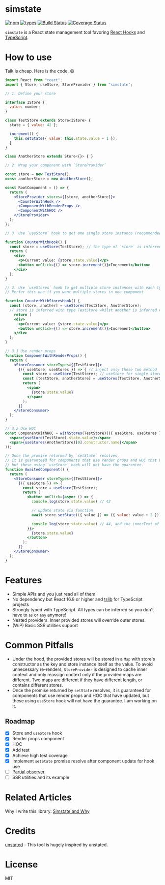 # simstate
[![npm](https://img.shields.io/npm/v/simstate.svg?style=flat-square)](https://www.npmjs.com/package/simstate)
[![types](https://img.shields.io/npm/types/simstate.svg?style=flat-square)](https://www.npmjs.com/package/simstate)
[![Build Status](https://img.shields.io/travis/viccrubs/simstate.svg?style=flat-square)](https://travis-ci.org/viccrubs/simstate) 
[![Coverage Status](https://img.shields.io/coveralls/github/viccrubs/simstate.svg?style=flat-square)](https://coveralls.io/github/viccrubs/simstate?branch=master) 

`simstate` is a React state management tool favoring [React Hooks](https://reactjs.org/docs/hooks-intro.html) and [TypeScript](https://www.typescriptlang.org/).

# How to use

Talk is cheap. Here is the code. :smile:

```jsx
import React from "react";
import { Store, useStore, StoreProvider } from "simstate";

// 1. Define your store

interface IStore {
  value: number;
}

class TestStore extends Store<IStore> {
  state = { value: 42 };

  increment() {
    this.setState({ value: this.state.value + 1 });
  }
}

class AnotherStore extends Store<{}> { }

// 2. Wrap your component with `StoreProvider`

const store = new TestStore();
const anotherStore = new AnotherStore();

const RootComponent = () => {
  return (
    <StoreProvider stores={[store, anotherStore]}>
      <CounterWithHook />
      <ComponentWithRenderProps />
      <ComponentWithHOC />
    </StoreProvider>
  );
};

// 3. Use `useStore` hook to get one single store instance (recommended)

function CounterWithHook() {
  const store = useStore(TestStore); // the type of `store` is inferred!
  return (
    <div>
      <p>Current value: {store.state.value}</p>
      <button onClick={() => store.increment()}>Increment</button>
    </div>
  );
}

// 3. Use `useStores` hook to get multiple store instances with each type being inferred (yah)
// Perfer this one if you want multiple stores in one component

function CounterWithStoresHook() {
  const [store, another] = useStores(TestStore, AnotherStore); 
  // store is inferred with type TestStore whilst another is inferred with type AnotherStore
    return (
    <div>
      <p>Current value: {store.state.value}</p>
      <button onClick={() => store.increment()}>Increment</button>
    </div>
  );
}

// 3.1 Use render props
function ComponentWithRenderProps() {
  return (
    <StoreConsumer storeTypes={[TestStore]}>
      {({ useStore, useStores }) => { // inject only these two method
        const store = useStore(TestStore); // useStore for single store
        const [testStore, anotherStore] = useStores(TestStore, AnotherStore); // useStores for multiple stores
        return (
          <span>
            {store.state.value}
          </span>
        );
      }}
    </StoreConsumer>
  );
}

// 3.2 Use HOC
const ComponentWithHOC = withStores(TestStore)(({ useStore, useStores }) => (
  <span>{useStore(TestStore).state.value}</span>
  <span>{useStores(AnotherStore)[0].constructor.name}</span>
));

// Once the promise returned by `setState` resolves,
// it is guaranteed for components that use render props and HOC that have updated,
// but these using `useStore` hook will not have the guarantee.
function AwaitedComponent() {
  return (
    <StoreConsumer storeTypes={[TestStore]}>
      {({ useStore }) => { 
        const store = useStore(TestStore);
        return (
          <button onClick={async () => {
            console.log(store.state.value) // 42

            // update state via function
            await store.setState(({ value }) => ({ value: value + 2 }));

            console.log(store.state.value) // 44, and the innerText of this button will also be 44
          }}>
            {store.state.value}
          </button>
        );
      }}
    </StoreConsumer>
  );
}

```

# Features

- Simple APIs and you just read all of them
- No dependency but React 16.8 or higher and [tslib](https://github.com/Microsoft/tslib) for TypeScript projects
- Strongly typed with TypeScript. All types can be inferred so you don't have to `as` or `any` anymore!
- Nested providers. Inner provided stores will override outer stores.
- (WIP) Basic SSR utilities support

# Common Pitfalls

- Under the hood, the provided stores will be stored in a `Map` with store's constructor as the key and store instance itself as the value. To avoid unnecessary re-renders, `StoreProvider` is designed to cache inner context and only reassign context only if the provided maps are different. Two maps are different if they have different length, or contains different stores. 
- Once the promise returned by `setState` resolves, it is guaranteed for components that use render props and HOC that have updated, but these using `useStore` hook will not have the guarantee. I am working on it.


## Roadmap

- [x] Store and `useStore` hook
- [x] Render props component
- [x] HOC
- [X] Add test
- [X] Achieve high test coverage
- [X] Implement `setState` promise resolve after component update for hook use
- [ ] [Partial observer](https://github.com/viccrubs/simstate/blob/partial-observer/partial-observer-proposal.md)
- [ ] SSR utilities and its example

# Related Articles

Why I write this library: [Simstate and Why](https://viccrubs.me/articles/simstate-and-why/en)

# Credits

[unstated](https://github.com/jamiebuilds/unstated) - This tool is hugely inspired by unstated.

# License

MIT